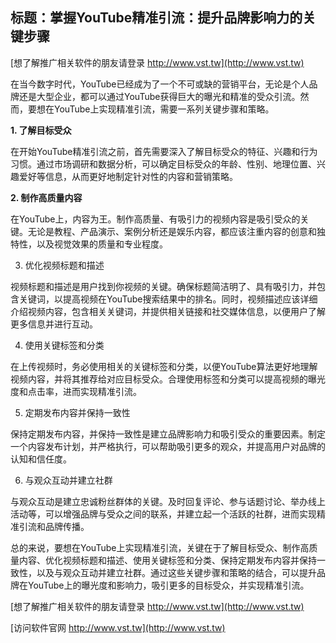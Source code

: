## **标题：掌握YouTube精准引流：提升品牌影响力的关键步骤**

[想了解推广相关软件的朋友请登录 http://www.vst.tw](http://www.vst.tw)

在当今数字时代，YouTube已经成为了一个不可或缺的营销平台，无论是个人品牌还是大型企业，都可以通过YouTube获得巨大的曝光和精准的受众引流。然而，要想在YouTube上实现精准引流，需要一系列关键步骤和策略。

**1. 了解目标受众**

在开始YouTube精准引流之前，首先需要深入了解目标受众的特征、兴趣和行为习惯。通过市场调研和数据分析，可以确定目标受众的年龄、性别、地理位置、兴趣爱好等信息，从而更好地制定针对性的内容和营销策略。

**2. 制作高质量内容**

在YouTube上，内容为王。制作高质量、有吸引力的视频内容是吸引受众的关键。无论是教程、产品演示、案例分析还是娱乐内容，都应该注重内容的创意和独特性，以及视觉效果的质量和专业程度。

3. 优化视频标题和描述

视频标题和描述是用户找到你视频的关键。确保标题简洁明了、具有吸引力，并包含关键词，以提高视频在YouTube搜索结果中的排名。同时，视频描述应该详细介绍视频内容，包含相关关键词，并提供相关链接和社交媒体信息，以便用户了解更多信息并进行互动。

4. 使用关键标签和分类

在上传视频时，务必使用相关的关键标签和分类，以便YouTube算法更好地理解视频内容，并将其推荐给对应目标受众。合理使用标签和分类可以提高视频的曝光度和点击率，进而实现精准引流。

5. 定期发布内容并保持一致性

保持定期发布内容，并保持一致性是建立品牌影响力和吸引受众的重要因素。制定一个内容发布计划，并严格执行，可以帮助吸引更多的观众，并提高用户对品牌的认知和信任度。

6. 与观众互动并建立社群

与观众互动是建立忠诚粉丝群体的关键。及时回复评论、参与话题讨论、举办线上活动等，可以增强品牌与受众之间的联系，并建立起一个活跃的社群，进而实现精准引流和品牌传播。

总的来说，要想在YouTube上实现精准引流，关键在于了解目标受众、制作高质量内容、优化视频标题和描述、使用关键标签和分类、保持定期发布内容并保持一致性，以及与观众互动并建立社群。通过这些关键步骤和策略的结合，可以提升品牌在YouTube上的曝光度和影响力，吸引更多的目标受众，并实现精准引流。

[想了解推广相关软件的朋友请登录 http://www.vst.tw](http://www.vst.tw)


[访问软件官网 http://www.vst.tw](http://www.vst.tw)
